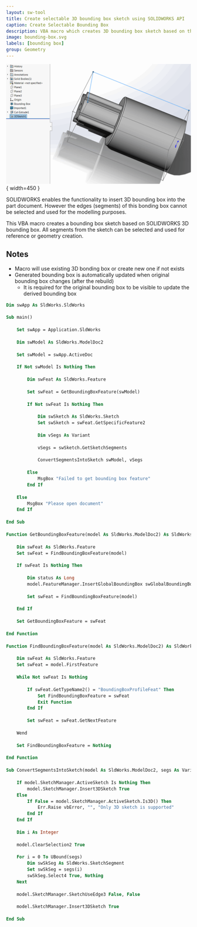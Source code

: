 ```yaml
---
layout: sw-tool
title: Create selectable 3D bounding box sketch using SOLIDWORKS API
caption: Create Selectable Bounding Box
description: VBA macro which creates 3D bounding box sketch based on the SOLIDWORKS bounding box with an ability to select sketch segments
image: bounding-box.svg
labels: [bounding box]
group: Geometry
---
```

![Bonding box sketch](bounding-box-sketch.png){ width=450 }

SOLIDWORKS enables the functionality to insert 3D bounding box into the part document. However the edges (segments) of this bonding box cannot be selected and used for the modelling purposes.

This VBA macro creates a bounding box sketch based on SOLIDWORKS 3D bounding box. All segments from the sketch can be selected and used for reference or geometry creation.

## Notes

* Macro will use existing 3D bonding box or create new one if not exists
* Generated bounding box is automatically updated when original bounding box changes (after the rebuild)
    * It is required for the original bounding box to be visible to update the derived bounding box

~~~ vb
Dim swApp As SldWorks.SldWorks

Sub main()

    Set swApp = Application.SldWorks
    
    Dim swModel As SldWorks.ModelDoc2
    
    Set swModel = swApp.ActiveDoc
    
    If Not swModel Is Nothing Then
        
        Dim swFeat As SldWorks.Feature
        
        Set swFeat = GetBoundingBoxFeature(swModel)
        
        If Not swFeat Is Nothing Then
        
            Dim swSketch As SldWorks.Sketch
            Set swSketch = swFeat.GetSpecificFeature2
            
            Dim vSegs As Variant
            
            vSegs = swSketch.GetSketchSegments
            
            ConvertSegmentsIntoSketch swModel, vSegs
            
        Else
            MsgBox "Failed to get bounding box feature"
        End If
    
    Else
        MsgBox "Please open document"
    End If
    
End Sub

Function GetBoundingBoxFeature(model As SldWorks.ModelDoc2) As SldWorks.Feature
    
    Dim swFeat As SldWorks.Feature
    Set swFeat = FindBoundingBoxFeature(model)
    
    If swFeat Is Nothing Then
        
        Dim status As Long
        model.FeatureManager.InsertGlobalBoundingBox swGlobalBoundingBoxFitOptions_e.swBoundingBoxType_BestFit, False, False, status
        
        Set swFeat = FindBoundingBoxFeature(model)
        
    End If
    
    Set GetBoundingBoxFeature = swFeat
    
End Function

Function FindBoundingBoxFeature(model As SldWorks.ModelDoc2) As SldWorks.Feature
    
    Dim swFeat As SldWorks.Feature
    Set swFeat = model.FirstFeature
    
    While Not swFeat Is Nothing
        
        If swFeat.GetTypeName2() = "BoundingBoxProfileFeat" Then
            Set FindBoundingBoxFeature = swFeat
            Exit Function
        End If
        
        Set swFeat = swFeat.GetNextFeature
        
    Wend
    
    Set FindBoundingBoxFeature = Nothing
    
End Function

Sub ConvertSegmentsIntoSketch(model As SldWorks.ModelDoc2, segs As Variant)
    
    If model.SketchManager.ActiveSketch Is Nothing Then
        model.SketchManager.Insert3DSketch True
    Else
        If False = model.SketchManager.ActiveSketch.Is3D() Then
            Err.Raise vbError, "", "Only 3D sketch is supported"
        End If
    End If
    
    Dim i As Integer
    
    model.ClearSelection2 True
    
    For i = 0 To UBound(segs)
        Dim swSkSeg As SldWorks.SketchSegment
        Set swSkSeg = segs(i)
        swSkSeg.Select4 True, Nothing
    Next
    
    model.SketchManager.SketchUseEdge3 False, False
    
    model.SketchManager.Insert3DSketch True
    
End Sub
~~~


